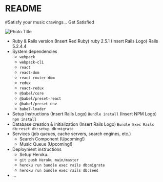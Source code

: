 # README

#Satisfy your music cravings... Get Satisfied

![Photo Title](https://(insertURL) "Photo Title Text 1")

* Ruby & Rails version
  (Insert Red Ruby) ruby 2.5.1
  (Insert Rails Logo) Rails 5.2.4.4
* System dependencies
  - `webpack`
  - `webpack-cli`
  - `react`
  - `react-dom`
  - `react-router-dom`
  - `redux`
  - `react-redux`
  - `@babel/core`
  - `@babel/preset-react`
  - `@babel/preset-env`
  - `babel-loader`
* Setup Instructions
  (Insert Rails Logo) `Bundle install`
  (Insert NPM Logo) `npm install`
* Database creation & initialization
  (Insert Rails Logo) `Bundle Exec Rails db:reset db:setup db:migrate`
* Services (job queues, cache servers, search engines, etc.)
  - Search Component (Upcoming!)
  - Music Queue (Upcoming!)
* Deployment instructions
  - Setup Heroku.
  - `git push Heroku main/master`
  - `heroku run bundle exec rails db:migrate`
  - `heroku run bundle exec rails db:seed`
* ...
